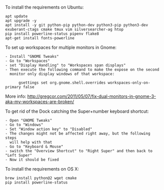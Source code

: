 To install the requirements on Ubuntu:

    apt update
    apt upgrade -y
    apt install -y git python-pip python-dev python3-pip python3-dev exuberant-ctags cmake tmux vim silversearcher-ag htop
    pip install powerline-status pipenv flake8
    apt-get install fonts-powerline

To set up workspaces for multiple monitors in Gnome:

    - Install "GNOME Tweaks"
    - Go to "Workspaces"
    - set "Display Handling" to "Workspaces span displays"
    - Then execute the following command to make the expose on the second
      monitor only display windows of that workspace:

          gsettings set org.gnome.shell.overrides workspaces-only-on-primary false

More info: http://gregcor.com/2011/05/07/fix-dual-monitors-in-gnome-3-aka-my-workspaces-are-broken/

To get rid of the Dock catching the Super+number keyboard shortcut:

    - Open "GNOME Tweaks"
    - Go to "Windows"
    - Set "Window action key" to "Disabled"
    - The changes might not be affected right away, but the following steps
      will help with that
    - Go to "Keyboard & Mouse"
    - switch the "Overview Shortcut" to "Right Super" and then back to "Left Super"
    - Now it should be fixed

To install the requirements on OS X:

    brew install python@2 wget cmake
    pip install powerline-status
